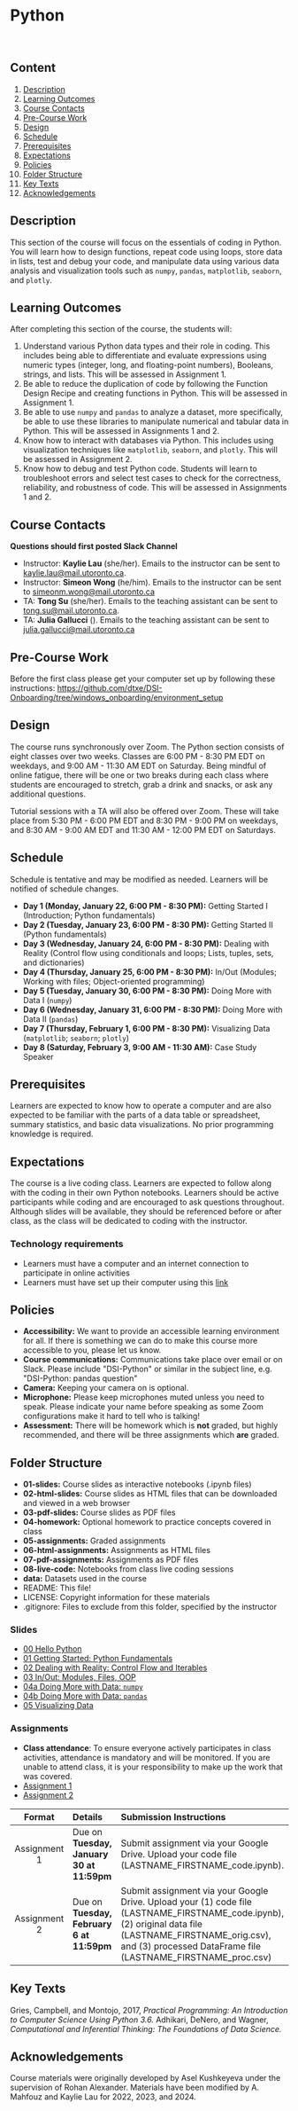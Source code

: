 # Python
 
## Content
1. [Description](https://github.com/UofT-DSI/03-python/#description)
2. [Learning Outcomes](https://github.com/UofT-DSI/03-python/#learning-outcomes)
3. [Course Contacts](https://github.com/UofT-DSI/03-python/#course-contacts)
4. [Pre-Course Work](https://github.com/UofT-DSI/03-python/#pre-course-work)
5. [Design](https://github.com/UofT-DSI/03-python/#design)
6. [Schedule](https://github.com/UofT-DSI/03-python/#schedule)
7. [Prerequisites](https://github.com/UofT-DSI/03-python/#prerequisites)
7. [Expectations](https://github.com/UofT-DSI/03-python/#expectations)
8. [Policies](https://github.com/UofT-DSI/03-python/#policies)
9. [Folder Structure](https://github.com/UofT-DSI/03-python/#folder-structure)
10. [Key Texts](https://github.com/UofT-DSI/03-python/#key-texts)
11. [Acknowledgements](https://github.com/UofT-DSI/03-python/#acknowledgements)
 
## Description
This section of the course will focus on the essentials of coding in Python. You will learn how to design functions, repeat code using loops, store data in lists, test and debug your code, and manipulate data using various data analysis and visualization tools such as `numpy`, `pandas`, `matplotlib`, `seaborn`, and `plotly`.
  
## Learning Outcomes
After completing this section of the course, the students will:
1. Understand various Python data types and their role in coding. This includes being able to differentiate and evaluate expressions using numeric types (integer, long, and floating-point numbers), Booleans, strings, and lists. This will be assessed in Assignment 1.
2. Be able to reduce the duplication of code by following the Function Design Recipe and creating functions in Python. This will be assessed in Assignment 1.
3. Be able to use `numpy` and `pandas` to analyze a dataset, more specifically, be able to use these libraries to manipulate numerical and tabular data in Python. This will be assessed in Assignments 1 and 2.
4. Know how to interact with databases via Python. This includes using visualization techniques like `matplotlib`, `seaborn`, and `plotly`. This will be assessed in Assignment 2.
5. Know how to debug and test Python code. Students will learn to troubleshoot errors and select test cases to check for the correctness, reliability, and robustness of code. This will be assessed in Assignments 1 and 2.

## Course Contacts
**Questions should first posted Slack Channel**

* Instructor: **Kaylie Lau** (she/her). Emails to the instructor can be sent to kaylie.lau@mail.utoronto.ca.
* Instructor: **Simeon Wong** (he/him). Emails to the instructor can be sent to simeonm.wong@mail.utoronto.ca
* TA: **Tong Su** (she/her). Emails to the teaching assistant can be sent to tong.su@mail.utoronto.ca.
* TA: **Julia Gallucci** (). Emails to the teaching assistant can be sent to julia.gallucci@mail.utoronto.ca

## Pre-Course Work
Before the first class please get your computer set up by following these instructions: https://github.com/dtxe/DSI-Onboarding/tree/windows_onboarding/environment_setup
 
## Design
The course runs synchronously over Zoom. The Python section consists of eight classes over two weeks. Classes are 6:00 PM - 8:30 PM EDT on weekdays, and 9:00 AM - 11:30 AM EDT on Saturday. Being mindful of online fatigue, there will be one or two breaks during each class where students are encouraged to stretch, grab a drink and snacks, or ask any additional questions. 

Tutorial sessions with a TA will also be offered over Zoom. These will take place from 5:30 PM - 6:00 PM EDT and 8:30 PM - 9:00 PM on weekdays, and 8:30 AM - 9:00 AM EDT and 11:30 AM - 12:00 PM EDT on Saturdays. 
 
## Schedule
Schedule is tentative and may be modified as needed. Learners will be notified of schedule changes.
* **Day 1 (Monday, January 22, 6:00 PM - 8:30 PM):** Getting Started I (Introduction; Python fundamentals)
* **Day 2 (Tuesday, January 23, 6:00 PM - 8:30 PM):** Getting Started II (Python fundamentals)
* **Day 3 (Wednesday, January 24, 6:00 PM - 8:30 PM):** Dealing with Reality (Control flow using conditionals and loops; Lists, tuples, sets, and dictionaries)
* **Day 4 (Thursday, January 25, 6:00 PM - 8:30 PM):** In/Out (Modules; Working with files; Object-oriented programming)
* **Day 5 (Tuesday, January 30, 6:00 PM - 8:30 PM):** Doing More with Data I (`numpy`)
* **Day 6 (Wednesday, January 31, 6:00 PM - 8:30 PM):** Doing More with Data II (`pandas`)
* **Day 7 (Thursday, February 1, 6:00 PM - 8:30 PM):** Visualizing Data (`matplotlib`; `seaborn`; `plotly`)
* **Day 8 (Saturday, February 3, 9:00 AM - 11:30 AM):** Case Study Speaker

## Prerequisites
Learners are expected to know how to operate a computer and are also expected to be familiar with the parts of a data table or spreadsheet, summary statistics, and basic data visualizations. No prior programming knowledge is required.

## Expectations
The course is a live coding class. Learners are expected to follow along with the coding in their own Python notebooks. Learners should be active participants while coding and are encouraged to ask questions throughout. Although slides will be available, they should be referenced before or after class, as the class will be dedicated to coding with the instructor.
 
### Technology requirements
* Learners must have a computer and an internet connection to participate in online activities
* Learners must have set up their computer using this [link](https://github.com/dtxe/DSI-Onboarding/tree/windows_onboarding/environment_setup)
 
## Policies
* **Accessibility:** We want to provide an accessible learning environment for all. If there is something we can do to make this course more accessible to you, please let us know.
* **Course communications:** Communications take place over email or on Slack. Please include "DSI-Python" or similar in the subject line, e.g. "DSI-Python: pandas question"
* **Camera:** Keeping your camera on is optional.
* **Microphone:** Please keep microphones muted unless you need to speak. Please indicate your name before speaking as some Zoom configurations make it hard to tell who is talking!
* **Assessment:** There will be homework which is **not** graded, but highly recommended, and there will be three assignments which **are** graded.
 
## Folder Structure
* **01-slides:** Course slides as interactive notebooks (.ipynb files)
* **02-html-slides:** Course slides as HTML files that can be downloaded and viewed in a web browser
* **03-pdf-slides:** Course slides as PDF files
* **04-homework:** Optional homework to practice concepts covered in class
* **05-assignments:** Graded assignments
* **06-html-assignments:** Assignments as HTML files
* **07-pdf-assignments:** Assignments as PDF files
* **08-live-code:** Notebooks from class live coding sessions
* **data:** Datasets used in the course
* README: This file!
* LICENSE: Copyright information for these materials
* .gitignore: Files to exclude from this folder, specified by the instructor

### Slides
* [00 Hello Python](https://github.com/UofT-DSI/03-python/blob/main/01-slides/00_hello_python.ipynb#/)
* [01 Getting Started: Python Fundamentals](https://github.com/UofT-DSI/03-python/blob/main/01-slides/01_getting_started_fundamentals.ipynb#/)
* [02 Dealing with Reality: Control Flow and Iterables](https://github.com/UofT-DSI/03-python/blob/main/01-slides/02_reality_control_flow_iterables.ipynb#/)
* [03 In/Out: Modules, Files, OOP](https://github.com/UofT-DSI/03-python/blob/main/01-slides/03_in_out_modules_files_oop.ipynb#/)
* [04a Doing More with Data: `numpy`](https://github.com/UofT-DSI/03-python/blob/main/01-slides/04a_data_numpy.ipynb#/)
* [04b Doing More with Data: `pandas`](https://github.com/UofT-DSI/03-python/blob/main/01-slides/04b_data_pandas.ipynb#/)
* [05 Visualizing Data](https://github.com/UofT-DSI/03-python/blob/main/01-slides/05_visualization.ipynb#/)

### Assignments

* **Class attendance**: To ensure everyone actively participates in class activities, attendance is mandatory and will be monitored. If you are unable to attend class, it is your responsibility to make up the work that was covered.
* [Assignment 1](https://github.com/UofT-DSI/03-python/blob/main/05-assignments/assignment_1.ipynb#/)
* [Assignment 2](https://github.com/UofT-DSI/03-python/blob/main/05-assignments/assignment_2.ipynb#/)

| Format | Details | Submission Instructions |
| :----: | :----- | :---------------------- |
| Assignment 1 | Due on **Tuesday, January 30 at 11:59pm** | Submit assignment via your Google Drive. Upload your code file (LASTNAME_FIRSTNAME_code.ipynb). |
| Assignment 2 | Due on **Tuesday, February 6 at 11:59pm** | Submit assignment via your Google Drive. Upload your (1) code file (LASTNAME_FIRSTNAME_code.ipynb), (2) original data file (LASTNAME_FIRSTNAME_orig.csv), and (3) processed DataFrame file (LASTNAME_FIRSTNAME_proc.csv) |

## Key Texts
Gries, Campbell, and Montojo, 2017, _Practical Programming: An Introduction to Computer Science Using Python 3.6._
Adhikari, DeNero, and Wagner, _Computational and Inferential Thinking: The Foundations of Data Science._
 
## Acknowledgements
Course materials were originally developed by Asel Kushkeyeva under the supervision of Rohan Alexander. Materials have been modified by A. Mahfouz and Kaylie Lau for 2022, 2023, and 2024.